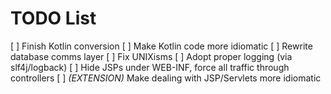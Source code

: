 # TODO List
[ ] Finish Kotlin conversion
[ ] Make Kotlin code more idiomatic
[ ] Rewrite database comms layer
[ ] Fix UNIXisms
[ ] Adopt proper logging (via slf4j/logback)
[ ] Hide JSPs under WEB-INF, force all traffic through controllers
[ ] _(EXTENSION)_ Make dealing with JSP/Servlets more idiomatic
